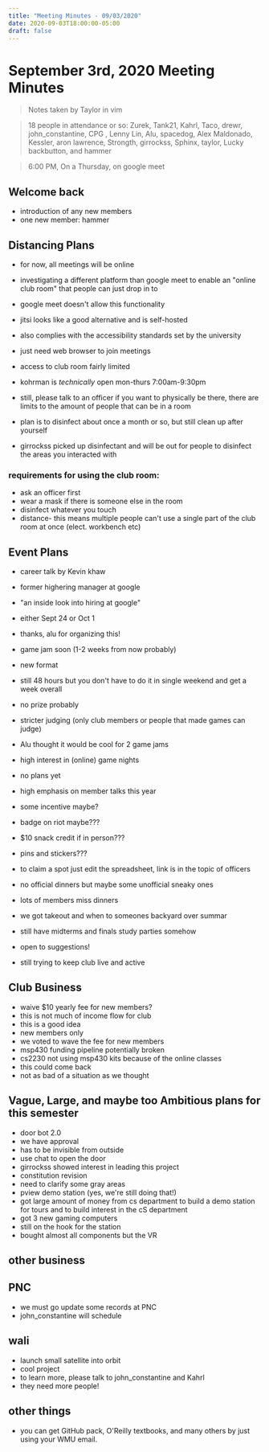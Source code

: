 ```yaml
---
title: "Meeting Minutes - 09/03/2020"
date: 2020-09-03T18:00:00-05:00
draft: false
---
```


# September 3rd, 2020 Meeting Minutes
> Notes taken by Taylor in vim

> 18 people in attendance or so: Zurek, Tank21, Kahrl, Taco, drewr, john_constantine, CPG , Lenny Lin, Alu, spacedog, Alex Maldonado, Kessler, aron lawrence, Strongth, girrockss, Sphinx, taylor, Lucky backbutton, and hammer 

> 6:00 PM, On a Thursday, on google meet

## Welcome back
* introduction of any new members
* one new member: hammer

## Distancing Plans
* for now, all meetings will be online
* investigating a different platform than google meet to enable an "online club room" that people can just drop in to
* google meet doesn't allow this functionality
* jitsi looks like a good alternative and is self-hosted
* also complies with the accessibility standards set by the university
* just need web browser to join meetings

* access to club room fairly limited
* kohrman is *technically* open mon-thurs 7:00am-9:30pm
* still, please talk to an officer if you want to physically be there, there are limits to the amount of people that can be in a room
* plan is to disinfect about once a month or so, but still clean up after yourself
* girrockss picked up disinfectant and will be out for people to disinfect the areas you interacted with 

### requirements for using the club room:
* ask an officer first
* wear a mask if there is someone else in the room
* disinfect whatever you touch
* distance- this means multiple people can't use a single part of the club room at once (elect. workbench etc)

## Event Plans
* career talk by Kevin khaw
* former highering manager at google
* "an inside look into hiring at google"
* either Sept 24 or Oct 1
* thanks, alu for organizing this!

* game jam soon (1-2 weeks from now probably)
* new format
* still 48 hours but you don't have to do it in single weekend and get a week overall
* no prize probably
* stricter judging (only club members or people that made games can judge)
* Alu thought it would be cool for 2 game jams

* high interest in (online) game nights
* no plans yet

* high emphasis on member talks this year
* some incentive maybe?
* badge on riot maybe???
* $10 snack credit if in person???
* pins and stickers???
* to claim a spot just edit the spreadsheet, link is in the topic of officers

* no official dinners but maybe some unofficial sneaky ones
* lots of members miss dinners
* we got takeout and when to someones backyard over summar

* still have midterms and finals study parties somehow

* open to suggestions!
* still trying to keep club live and active

## Club Business
* waive $10 yearly fee for new members?
* this is not much of income flow for club
* this is a good idea
* new members only
* we voted to wave the fee for new members
* msp430 funding pipeline potentially broken
* cs2230 not using msp430 kits because of the online classes
* this could come back
* not as bad of a situation as we thought

## Vague, Large, and maybe too Ambitious plans for this semester
* door bot 2.0
* we have approval
* has to be invisible from outside
* use chat to open the door
* girrockss showed interest in leading this project
* constitution revision
* need to clarify some gray areas
* pview demo station (yes, we're still doing that!)
* got large amount of money from cs department to build a demo station for tours and to build interest in the cS department
* got 3 new gaming computers
* still on the hook for the station
* bought almost all components but the VR

## other business

## PNC
* we must go update some records at PNC
* john_constantine will schedule

## wali
* launch small satellite  into orbit
* cool project
* to learn more, please talk to john_constantine and Kahrl
* they need more people!

## other things
* you can get GitHub pack, O'Reilly  textbooks, and many others by just using your WMU email.

